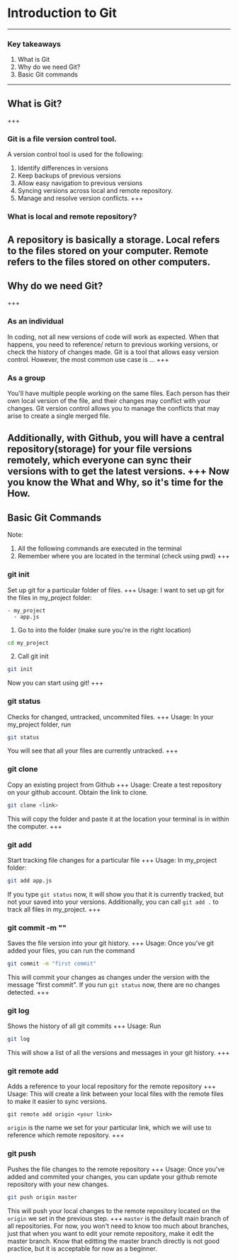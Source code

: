 # Introduction to Git
---
### Key takeaways
1. What is Git
2. Why do we need Git?
3. Basic Git commands
---
## What is Git?
+++
### Git is a file version control tool.
  A version control tool is used for the following:
  1. Identify differences in versions
  2. Keep backups of previous versions
  3. Allow easy navigation to previous versions
  4. Syncing versions across local and remote repository.
  5. Manage and resolve version conflicts.
+++
### What is local and remote repository?
  A repository is basically a storage.
  Local refers to the files stored on your computer.
  Remote refers to the files stored on other computers.
---
## Why do we need Git?
+++
### As an individual
In coding, not all new versions of code will work as expected.
When that happens, you need to reference/ return to previous working versions, or check the history of changes made.
Git is a tool that allows easy version control.
However, the most common use case is ...
+++
### As a group
You'll have multiple people working on the same files. 
Each person has their own local version of the file, and their changes may conflict with your changes.
Git version control allows you to manage the conflicts that may arise to create a single merged file.

Additionally, with Github, you will have a central repository(storage) for your file versions remotely, 
which everyone can sync their versions with to get the latest versions.
+++
Now you know the What and Why, so it's time for the How.
---
## Basic Git Commands
Note: 
1. All the following commands are executed in the terminal
2. Remember where you are located in the terminal (check using pwd)
+++
### git init
Set up git for a particular folder of files. 
+++
Usage:
I want to set up git for the files in my_project folder:
```
- my_project
  - app.js
```
1. Go to into the folder (make sure you're in the right location)
```sh
cd my_project
```
2. Call git init
```sh
git init
```
Now you can start using git!
+++
### git status
Checks for changed, untracked, uncommited files.
+++
Usage:
In your my_project folder, run 
```sh
git status
```
You will see that all your files are currently untracked.
+++ 
### git clone <link>
Copy an existing project from Github
+++
Usage:
Create a test repository on your github account. Obtain the link to clone.
```sh
git clone <link>
```
This will copy the folder and paste it at the location your terminal is in within the computer.
+++
### git add <file>
Start tracking file changes for a particular file
+++
Usage:
In my_project folder:
```sh
git add app.js
```
If you type `git status` now, it will show you that it is currently tracked, but not your saved into your versions.
Additionally, you can call `git add .` to track all files in my_project.
+++
### git commit -m "<message>"
Saves the file version into your git history.
+++
Usage:
Once you've git added your files, you can run the command
```sh
git commit -m "first commit"
```
This will commit your changes as changes under the version with the message "first commit".
If you run `git status` now, there are no changes detected.
+++
### git log
Shows the history of all git commits
+++
Usage:
Run
```sh
git log
```
This will show a list of all the versions and messages in your git history.
+++
### git remote add <remote> <link>
Adds a reference to your local repository for the remote repository
+++
Usage:
This will create a link between your local files with the remote files to make it easier to sync versions.
```
git remote add origin <your link>
```
`origin` is the name we set for your particular link, which we will use to reference which remote repository.
+++
### git push <remote> <branch>
Pushes the file changes to the remote repository
+++
Usage:
Once you've added and commited your changes, you can update your github remote repository with your new changes.
```sh
git push origin master
```
This will push your local changes to the remote repository located on the `origin` we set in the previous step. 
+++
`master` is the default main branch of all repositories. For now, you won't need to know too much about branches, just that when you want to edit your remote repository, make it edit the master branch.
Know that editting the master branch directly is not good practice, but it is acceptable for now as a beginner.
